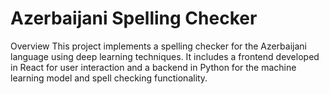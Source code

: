 # Azerbaijani Spelling Checker
Overview
This project implements a spelling checker for the Azerbaijani language using deep learning techniques. It includes a frontend developed in React for user interaction and a backend in Python for the machine learning model and spell checking functionality.
